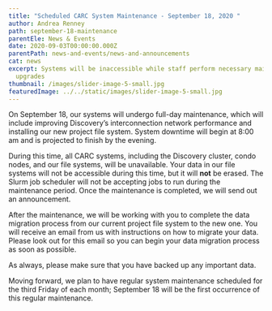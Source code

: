 ```yaml
---
title: "Scheduled CARC System Maintenance - September 18, 2020 "
author: Andrea Renney
path: september-18-maintenance
parentEle: News & Events
date: 2020-09-03T00:00:00.000Z
parentPath: news-and-events/news-and-announcements
cat: news
excerpt: Systems will be inaccessible while staff perform necessary maintenance,
  upgrades
thumbnail: /images/slider-image-5-small.jpg
featuredImage: ../../static/images/slider-image-5-small.jpg
---
```

On September 18, our systems will undergo full-day maintenance, which will include improving Discovery’s interconnection network performance and installing our new project file system. System downtime will begin at 8:00 am and is projected to finish by the evening.

During this time, all CARC systems, including the Discovery cluster, condo nodes, and our file systems, will be unavailable. Your data in our file systems will not be accessible during this time, but it will **not** be erased. The Slurm job scheduler will not be accepting jobs to run during the maintenance period. Once the maintenance is completed, we will send out an announcement.

After the maintenance, we will be working with you to complete the data migration process from our current project file system to the new one. You will receive an email from us with instructions on how to migrate your data. Please look out for this email so you can begin your data migration process as soon as possible.

As always, please make sure that you have backed up any important data.

Moving forward, we plan to have regular system maintenance scheduled for the third Friday of each month; September 18 will be the first occurrence of this regular maintenance.